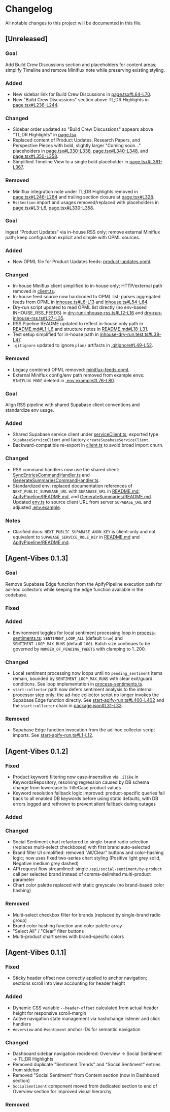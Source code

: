 # Changelog

All notable changes to this project will be documented in this file.

## [Unreleased]

### Goal
Add Build Crew Discussions section and placeholders for content areas; simplify Timeline and remove Miniflux note while preserving existing styling.

### Added
- New sidebar link for Build Crew Discussions in [page.tsx#L64-L70](file:///home/prinova/CodeProjects/agent-vibes/app/dashboard-v2/page.tsx#L64-L70).
- New "Build Crew Discussions" section above TL;DR Highlights in [page.tsx#L236-L244](file:///home/prinova/CodeProjects/agent-vibes/app/dashboard-v2/page.tsx#L236-L244).

### Changed
- Sidebar order updated so "Build Crew Discussions" appears above "TL;DR Highlights" in [page.tsx](file:///home/prinova/CodeProjects/agent-vibes/app/dashboard-v2/page.tsx).
- Replaced content of Product Updates, Research Papers, and Perspective Pieces with bold, slightly larger "Coming soon..." placeholders in [page.tsx#L330-L338](file:///home/prinova/CodeProjects/agent-vibes/app/dashboard-v2/page.tsx#L330-L338), [page.tsx#L340-L348](file:///home/prinova/CodeProjects/agent-vibes/app/dashboard-v2/page.tsx#L340-L348), and [page.tsx#L350-L358](file:///home/prinova/CodeProjects/agent-vibes/app/dashboard-v2/page.tsx#L350-L358).
- Simplified Timeline View to a single bold placeholder in [page.tsx#L361-L367](file:///home/prinova/CodeProjects/agent-vibes/app/dashboard-v2/page.tsx#L361-L367).

### Removed
- Miniflux integration note under TL;DR Highlights removed in [page.tsx#L246-L264](file:///home/prinova/CodeProjects/agent-vibes/app/dashboard-v2/page.tsx#L246-L264) and trailing section closure at [page.tsx#L328](file:///home/prinova/CodeProjects/agent-vibes/app/dashboard-v2/page.tsx#L328).
- `RssSection` import and usages removed/replaced with placeholders in [page.tsx#L3-L6](file:///home/prinova/CodeProjects/agent-vibes/app/dashboard-v2/page.tsx#L3-L6), [page.tsx#L330-L358](file:///home/prinova/CodeProjects/agent-vibes/app/dashboard-v2/page.tsx#L330-L358).

### Goal
Ingest “Product Updates” via in-house RSS only; remove external Miniflux path; keep configuration explicit and simple with OPML sources.

### Added
- New OPML file for Product Updates feeds: [product-updates.opml](file:///home/prinova/CodeProjects/agent-vibes/src/RssPipeline/Data/product-updates.opml).

### Changed
- In-house Miniflux client simplified to in-house only; HTTP/external path removed in [client.ts](file:///home/prinova/CodeProjects/agent-vibes/src/RssPipeline/ExternalServices/Miniflux/client.ts).
- In-house feed source now hardcoded to OPML list; parses aggregated feeds from OPML in [inhouse.ts#L6-L13](file:///home/prinova/CodeProjects/agent-vibes/src/RssPipeline/ExternalServices/Miniflux/inhouse.ts#L6-L13) and [inhouse.ts#L54-L64](file:///home/prinova/CodeProjects/agent-vibes/src/RssPipeline/ExternalServices/Miniflux/inhouse.ts#L54-L64).
- Dry-run script updated to read OPML list directly (no env-based INHOUSE_RSS_FEEDS) in [dry-run-inhouse-rss.ts#L12-L16](file:///home/prinova/CodeProjects/agent-vibes/scripts/dry-run-inhouse-rss.ts#L12-L16) and [dry-run-inhouse-rss.ts#L27-L35](file:///home/prinova/CodeProjects/agent-vibes/scripts/dry-run-inhouse-rss.ts#L27-L35).
- RSS Pipeline README updated to reflect in-house only path in [README.md#L1-L6](file:///home/prinova/CodeProjects/agent-vibes/src/RssPipeline/README.md#L1-L6) and structure notes in [README.md#L18-L31](file:///home/prinova/CodeProjects/agent-vibes/src/RssPipeline/README.md#L18-L31).
- Test setup simplified for in-house path in [inhouse-dry-run.test.ts#L38-L47](file:///home/prinova/CodeProjects/agent-vibes/src/RssPipeline/__tests__/inhouse-dry-run.test.ts#L38-L47).
- `.gitignore` updated to ignore `plan/` artifacts in [.gitignore#L49-L52](file:///home/prinova/CodeProjects/agent-vibes/.gitignore#L49-L52).

### Removed
- Legacy combined OPML removed: [miniflux-feeds.opml](file:///home/prinova/CodeProjects/agent-vibes/src/RssPipeline/Data/miniflux-feeds.opml).
- External Miniflux config/env path removed from example envs: `MINIFLUX_MODE` deleted in [.env.example#L76-L80](file:///home/prinova/CodeProjects/agent-vibes/.env.example#L76-L80).

### Goal
Align RSS pipeline with shared Supabase client conventions and standardize env usage.

### Added
- Shared Supabase service client under [serviceClient.ts](file:///home/prinova/CodeProjects/agent-vibes/src/Shared/Infrastructure/Storage/Supabase/serviceClient.ts); exported type `SupabaseServiceClient` and factory `createSupabaseServiceClient`.
- Backward-compatible re-export in [client.ts](file:///home/prinova/CodeProjects/agent-vibes/src/ApifyPipeline/ExternalServices/Supabase/client.ts) to avoid broad import churn.

### Changed
- RSS command handlers now use the shared client: [SyncEntriesCommandHandler.ts](file:///home/prinova/CodeProjects/agent-vibes/src/RssPipeline/Web/Application/Commands/SyncEntries/SyncEntriesCommandHandler.ts) and [GenerateSummariesCommandHandler.ts](file:///home/prinova/CodeProjects/agent-vibes/src/RssPipeline/Web/Application/Commands/GenerateSummaries/GenerateSummariesCommandHandler.ts).
- Standardized env: replaced documentation references of `NEXT_PUBLIC_SUPABASE_URL` with `SUPABASE_URL` in [README.md](file:///home/prinova/CodeProjects/agent-vibes/README.md), [ApifyPipeline/README.md](file:///home/prinova/CodeProjects/agent-vibes/src/ApifyPipeline/README.md), and [GenerateSummaries/README.md](file:///home/prinova/CodeProjects/agent-vibes/src/RssPipeline/Web/Application/Commands/GenerateSummaries/README.md). Updated [env.ts](file:///home/prinova/CodeProjects/agent-vibes/src/ApifyPipeline/Infrastructure/Config/env.ts) to source client URL from server `SUPABASE_URL` and adjusted [.env.example](file:///home/prinova/CodeProjects/agent-vibes/.env.example).

### Notes
- Clarified docs: `NEXT_PUBLIC_SUPABASE_ANON_KEY` is client-only and not equivalent to `SUPABASE_SERVICE_ROLE_KEY` in [README.md](file:///home/prinova/CodeProjects/agent-vibes/README.md) and [ApifyPipeline/README.md](file:///home/prinova/CodeProjects/agent-vibes/src/ApifyPipeline/README.md).

## [Agent-Vibes 0.1.3]

### Goal
Remove Supabase Edge function from the ApifyPipeline execution path for ad-hoc collectors while keeping the edge function available in the codebase.

### Fixed

### Added
- Environment toggles for local sentiment processing loop in [process-sentiments.ts](file:///home/prinova/CodeProjects/agent-vibes/scripts/process-sentiments.ts): `SENTIMENT_LOOP_ALL` (default `true`) and `SENTIMENT_LOOP_MAX_RUNS` (default `100`). Batch size continues to be governed by `NUMBER_OF_PENDING_TWEETS` with clamping to 1..200.

### Changed
- Local sentiment processing now loops until no `pending_sentiment` items remain, bounded by `SENTIMENT_LOOP_MAX_RUNS` with clear exit/guard conditions. See loop implementation in [process-sentiments.ts](file:///home/prinova/CodeProjects/agent-vibes/scripts/process-sentiments.ts).
- `start:collector` path now defers sentiment analysis to the internal processor step only; the ad-hoc collector script no longer invokes the Supabase Edge function directly. See [start-apify-run.ts#L400-L402](file:///home/prinova/CodeProjects/agent-vibes/scripts/start-apify-run.ts#L400-L402) and the `start:collector` chain in [package.json#L31-L33](file:///home/prinova/CodeProjects/agent-vibes/package.json#L31-L33).

### Removed
- Supabase Edge function invocation from the ad-hoc collector script imports. See [start-apify-run.ts#L1-L12](file:///home/prinova/CodeProjects/agent-vibes/scripts/start-apify-run.ts#L1-L12).

## [Agent-Vibes 0.1.2]

### Fixed
- Product keyword filtering now case-insensitive via `.ilike` in KeywordsRepository, resolving regression caused by DB schema change from lowercase to TitleCase product values
- Keyword resolution fallback logic improved: product-specific queries fall back to all enabled DB keywords before using static defaults, with DB errors logged and rethrown to prevent silent fallback during outages

### Added

### Changed
- Social Sentiment chart refactored to single-brand radio selection (replaces multi-select checkboxes) with first brand auto-selected
- Brand filter UI simplified: removed "All/Clear" buttons and color-hashing logic; now uses fixed two-series chart styling (Positive light grey solid, Negative medium grey dashed)
- API request flow streamlined: single `/api/social-sentiment/by-product` call per selected brand instead of comma-delimited multi-product parameter
- Chart color palette replaced with static greyscale (no brand-based color hashing)

### Removed
- Multi-select checkbox filter for brands (replaced by single-brand radio group)
- Brand color hashing function and color palette array
- "Select All" / "Clear" filter buttons
- Multi-product chart series with brand-specific colors

## [Agent-Vibes 0.1.1]

### Fixed
- Sticky header offset now correctly applied to anchor navigation; sections scroll into view accounting for header height

### Added
- Dynamic CSS variable `--header-offset` calculated from actual header height for responsive scroll-margin
- Active navigation state management via hashchange listener and click handlers
- `#overview` and `#sentiment` anchor IDs for semantic navigation

### Changed
- Dashboard sidebar navigation reordered: Overview → Social Sentiment → TL;DR Highlights
- Removed duplicate "Sentiment Trends" and "Social Sentiment" entries from sidebar
- Removed "Social Sentiment" from Content section (now in Dashboard section)
- `SocialSentiment` component moved from dedicated section to end of Overview section for improved visual hierarchy

### Removed
